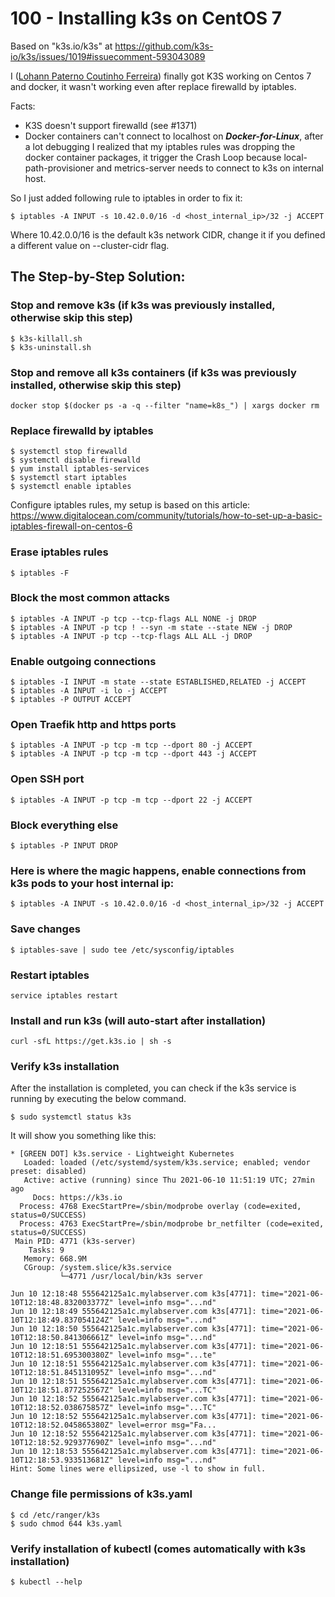 # 100 - Installing k3s on CentOS 7

Based on "k3s.io/k3s" at https://github.com/k3s-io/k3s/issues/1019#issuecomment-593043089

I ([Lohann Paterno Coutinho Ferreira](https://github.com/Lohann)) finally got K3S working on Centos 7 and docker, it wasn't working even after replace firewalld by iptables.

Facts:

-	K3S doesn't support firewalld (see #1371)
-	Docker containers can't connect to localhost on ***Docker-for-Linux***, after a lot debugging I realized that my iptables rules was dropping the docker container packages, it trigger the Crash Loop because local-path-provisioner and metrics-server needs to connect to k3s on internal host.

So I just added following rule to iptables in order to fix it:

```
$ iptables -A INPUT -s 10.42.0.0/16 -d <host_internal_ip>/32 -j ACCEPT
```

Where 10.42.0.0/16 is the default k3s network CIDR, change it if you defined a different value on --cluster-cidr flag.

## The Step-by-Step Solution:

### Stop and remove k3s (if k3s was previously installed, otherwise skip this step)
```
$ k3s-killall.sh
$ k3s-uninstall.sh
```

### Stop and remove all k3s containers (if k3s was previously installed, otherwise skip this step)
```
docker stop $(docker ps -a -q --filter "name=k8s_") | xargs docker rm
```

### Replace firewalld by iptables
```
$ systemctl stop firewalld
$ systemctl disable firewalld
$ yum install iptables-services
$ systemctl start iptables
$ systemctl enable iptables
```

Configure iptables rules, my setup is based on this article: https://www.digitalocean.com/community/tutorials/how-to-set-up-a-basic-iptables-firewall-on-centos-6

### Erase iptables rules
```
$ iptables -F
```

### Block the most common attacks
```
$ iptables -A INPUT -p tcp --tcp-flags ALL NONE -j DROP
$ iptables -A INPUT -p tcp ! --syn -m state --state NEW -j DROP
$ iptables -A INPUT -p tcp --tcp-flags ALL ALL -j DROP
```

### Enable outgoing connections
```
$ iptables -I INPUT -m state --state ESTABLISHED,RELATED -j ACCEPT
$ iptables -A INPUT -i lo -j ACCEPT
$ iptables -P OUTPUT ACCEPT
```

### Open Traefik http and https ports
```
$ iptables -A INPUT -p tcp -m tcp --dport 80 -j ACCEPT
$ iptables -A INPUT -p tcp -m tcp --dport 443 -j ACCEPT
```

### Open SSH port
```
$ iptables -A INPUT -p tcp -m tcp --dport 22 -j ACCEPT
```

### Block everything else
```
$ iptables -P INPUT DROP
```

### Here is where the magic happens, enable connections from k3s pods to your host internal ip:
```
$ iptables -A INPUT -s 10.42.0.0/16 -d <host_internal_ip>/32 -j ACCEPT
```

### Save changes 
```
$ iptables-save | sudo tee /etc/sysconfig/iptables
```

### Restart iptables
```
service iptables restart
```

### Install and run k3s (will auto-start after installation)
```
curl -sfL https://get.k3s.io | sh -s 
```

### Verify k3s installation

After the installation is completed, you can check if the k3s service is running by executing the below command.
```
$ sudo systemctl status k3s
```

It will show you something like this:
```
* [GREEN DOT] k3s.service - Lightweight Kubernetes
   Loaded: loaded (/etc/systemd/system/k3s.service; enabled; vendor preset: disabled)
   Active: active (running) since Thu 2021-06-10 11:51:19 UTC; 27min ago
     Docs: https://k3s.io
  Process: 4768 ExecStartPre=/sbin/modprobe overlay (code=exited, status=0/SUCCESS)
  Process: 4763 ExecStartPre=/sbin/modprobe br_netfilter (code=exited, status=0/SUCCESS)
 Main PID: 4771 (k3s-server)
    Tasks: 9
   Memory: 668.9M
   CGroup: /system.slice/k3s.service
           └─4771 /usr/local/bin/k3s server

Jun 10 12:18:48 555642125a1c.mylabserver.com k3s[4771]: time="2021-06-10T12:18:48.832003377Z" level=info msg="...nd"
Jun 10 12:18:49 555642125a1c.mylabserver.com k3s[4771]: time="2021-06-10T12:18:49.837054124Z" level=info msg="...nd"
Jun 10 12:18:50 555642125a1c.mylabserver.com k3s[4771]: time="2021-06-10T12:18:50.841306661Z" level=info msg="...nd"
Jun 10 12:18:51 555642125a1c.mylabserver.com k3s[4771]: time="2021-06-10T12:18:51.695300380Z" level=info msg="...te"
Jun 10 12:18:51 555642125a1c.mylabserver.com k3s[4771]: time="2021-06-10T12:18:51.845131095Z" level=info msg="...nd"
Jun 10 12:18:51 555642125a1c.mylabserver.com k3s[4771]: time="2021-06-10T12:18:51.877252567Z" level=info msg="...TC"
Jun 10 12:18:52 555642125a1c.mylabserver.com k3s[4771]: time="2021-06-10T12:18:52.038675857Z" level=info msg="...TC"
Jun 10 12:18:52 555642125a1c.mylabserver.com k3s[4771]: time="2021-06-10T12:18:52.045865380Z" level=error msg="Fa...
Jun 10 12:18:52 555642125a1c.mylabserver.com k3s[4771]: time="2021-06-10T12:18:52.929377690Z" level=info msg="...nd"
Jun 10 12:18:53 555642125a1c.mylabserver.com k3s[4771]: time="2021-06-10T12:18:53.933513681Z" level=info msg="...nd"
Hint: Some lines were ellipsized, use -l to show in full.
```

### Change file permissions of k3s.yaml
```
$ cd /etc/ranger/k3s
$ sudo chmod 644 k3s.yaml
```

### Verify installation of kubectl (comes automatically with k3s installation)
```
$ kubectl --help
```
